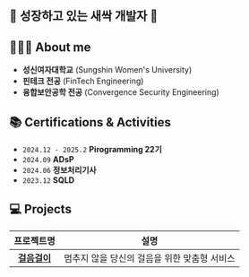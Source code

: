 <!-- 소개 -->
## 🌱 성장하고 있는 새싹 개발자 🌱

<!-- About me -->
## 👩🏻‍💻 About me
- **성신여자대학교** (Sungshin Women's University)
- **핀테크 전공** (FinTech Engineering)
- **융합보안공학 전공** (Convergence Security Engineering)


<!-- 자격증 & 활동 -->
## 📚 Certifications & Activities
- `2024.12 - 2025.2`  **Pirogramming 22기**
- `2024.09`  **ADsP**
- `2024.06`  **정보처리기사**
- `2023.12`  **SQLD**

<!-- 프로젝트 -->
## 💻 Projects
| 프로젝트명 | 설명 | 
|:---------:|:---------:|
|**[걸음걸이](https://github.com/pirogramming/geol-eum-geol-i)** | 멈추지 않을 당신의 걸음을 위한 맞춤형 서비스 |

<!-- Tech Stack -->


<!-- Statistics(통계) -->
